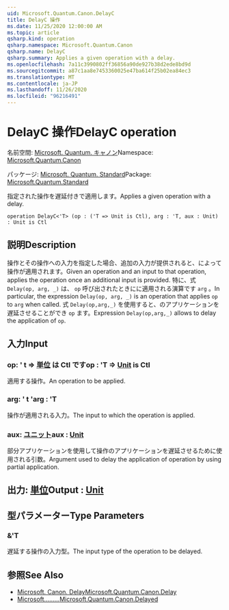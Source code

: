 ```yaml
---
uid: Microsoft.Quantum.Canon.DelayC
title: DelayC 操作
ms.date: 11/25/2020 12:00:00 AM
ms.topic: article
qsharp.kind: operation
qsharp.namespace: Microsoft.Quantum.Canon
qsharp.name: DelayC
qsharp.summary: Applies a given operation with a delay.
ms.openlocfilehash: 7a11c3990802ff36856a90de927b38d2ede8bd9d
ms.sourcegitcommit: a87c1aa8e7453360025e47ba614f25b02ea84ec3
ms.translationtype: MT
ms.contentlocale: ja-JP
ms.lasthandoff: 11/26/2020
ms.locfileid: "96216491"
---
```

# <a name="delayc-operation"></a><span data-ttu-id="a54eb-102">DelayC 操作</span><span class="sxs-lookup"><span data-stu-id="a54eb-102">DelayC operation</span></span>

<span data-ttu-id="a54eb-103">名前空間: [Microsoft. Quantum. キャノン](xref:Microsoft.Quantum.Canon)</span><span class="sxs-lookup"><span data-stu-id="a54eb-103">Namespace: [Microsoft.Quantum.Canon](xref:Microsoft.Quantum.Canon)</span></span>

<span data-ttu-id="a54eb-104">パッケージ: [Microsoft. Quantum. Standard](https://nuget.org/packages/Microsoft.Quantum.Standard)</span><span class="sxs-lookup"><span data-stu-id="a54eb-104">Package: [Microsoft.Quantum.Standard](https://nuget.org/packages/Microsoft.Quantum.Standard)</span></span>


<span data-ttu-id="a54eb-105">指定された操作を遅延付きで適用します。</span><span class="sxs-lookup"><span data-stu-id="a54eb-105">Applies a given operation with a delay.</span></span>

```qsharp
operation DelayC<'T> (op : ('T => Unit is Ctl), arg : 'T, aux : Unit) : Unit is Ctl
```


## <a name="description"></a><span data-ttu-id="a54eb-106">説明</span><span class="sxs-lookup"><span data-stu-id="a54eb-106">Description</span></span>

<span data-ttu-id="a54eb-107">操作とその操作への入力を指定した場合、追加の入力が提供されると、によって操作が適用されます。</span><span class="sxs-lookup"><span data-stu-id="a54eb-107">Given an operation and an input to that operation, applies the operation once an additional input is provided.</span></span>
<span data-ttu-id="a54eb-108">特に、式 `Delay(op, arg, _)` は、 `op` 呼び出されたときにに適用される演算です `arg` 。</span><span class="sxs-lookup"><span data-stu-id="a54eb-108">In particular, the expression `Delay(op, arg, _)` is an operation that applies `op` to `arg` when called.</span></span>
<span data-ttu-id="a54eb-109">式 `Delay(op,arg,_)` を使用すると、のアプリケーションを遅延させることができ `op` ます。</span><span class="sxs-lookup"><span data-stu-id="a54eb-109">Expression `Delay(op,arg,_)` allows to delay the application of `op`.</span></span>

## <a name="input"></a><span data-ttu-id="a54eb-110">入力</span><span class="sxs-lookup"><span data-stu-id="a54eb-110">Input</span></span>

### <a name="op--t--unit--is-ctl"></a><span data-ttu-id="a54eb-111">op: ' t => [単位](xref:microsoft.quantum.lang-ref.unit)  は Ctl です</span><span class="sxs-lookup"><span data-stu-id="a54eb-111">op : 'T => [Unit](xref:microsoft.quantum.lang-ref.unit)  is Ctl</span></span>

<span data-ttu-id="a54eb-112">適用する操作。</span><span class="sxs-lookup"><span data-stu-id="a54eb-112">An operation to be applied.</span></span>


### <a name="arg--t"></a><span data-ttu-id="a54eb-113">arg: ' t '</span><span class="sxs-lookup"><span data-stu-id="a54eb-113">arg : 'T</span></span>

<span data-ttu-id="a54eb-114">操作が適用される入力。</span><span class="sxs-lookup"><span data-stu-id="a54eb-114">The input to which the operation is applied.</span></span>


### <a name="aux--unit"></a><span data-ttu-id="a54eb-115">aux: [ユニット](xref:microsoft.quantum.lang-ref.unit)</span><span class="sxs-lookup"><span data-stu-id="a54eb-115">aux : [Unit](xref:microsoft.quantum.lang-ref.unit)</span></span>

<span data-ttu-id="a54eb-116">部分アプリケーションを使用して操作のアプリケーションを遅延させるために使用される引数。</span><span class="sxs-lookup"><span data-stu-id="a54eb-116">Argument used to delay the application of operation by using partial application.</span></span>



## <a name="output--unit"></a><span data-ttu-id="a54eb-117">出力: [単位](xref:microsoft.quantum.lang-ref.unit)</span><span class="sxs-lookup"><span data-stu-id="a54eb-117">Output : [Unit](xref:microsoft.quantum.lang-ref.unit)</span></span>



## <a name="type-parameters"></a><span data-ttu-id="a54eb-118">型パラメーター</span><span class="sxs-lookup"><span data-stu-id="a54eb-118">Type Parameters</span></span>

### <a name="t"></a><span data-ttu-id="a54eb-119">&</span><span class="sxs-lookup"><span data-stu-id="a54eb-119">'T</span></span>

<span data-ttu-id="a54eb-120">遅延する操作の入力型。</span><span class="sxs-lookup"><span data-stu-id="a54eb-120">The input type of the operation to be delayed.</span></span>

## <a name="see-also"></a><span data-ttu-id="a54eb-121">参照</span><span class="sxs-lookup"><span data-stu-id="a54eb-121">See Also</span></span>

- [<span data-ttu-id="a54eb-122">Microsoft. Canon. Delay</span><span class="sxs-lookup"><span data-stu-id="a54eb-122">Microsoft.Quantum.Canon.Delay</span></span>](xref:Microsoft.Quantum.Canon.Delay)
- [<span data-ttu-id="a54eb-123">Microsoft.........</span><span class="sxs-lookup"><span data-stu-id="a54eb-123">Microsoft.Quantum.Canon.Delayed</span></span>](xref:Microsoft.Quantum.Canon.Delayed)